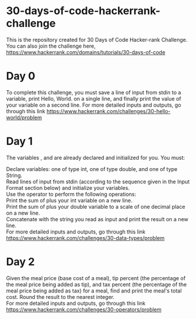 # 30-days-of-code-hackerrank-challenge
This is the repository created for 30 Days of Code Hacker-rank Challenge. 
You can also join the challenge here, https://www.hackerrank.com/domains/tutorials/30-days-of-code

# Day 0
To complete this challenge, you must save a line of input from stdin to a variable, print Hello, World. on a single line, and finally print the value of your variable on a second line. For more detailed inputs and outputs, go through this link
https://www.hackerrank.com/challenges/30-hello-world/problem

# Day 1
The variables , and  are already declared and initialized for you. You must:

Declare  variables: one of type int, one of type double, and one of type String. <br/>
Read  lines of input from stdin (according to the sequence given in the Input Format section below) and initialize your  variables.<br/>
Use the  operator to perform the following operations: <br/>
Print the sum of  plus your int variable on a new line. <br/>
Print the sum of  plus your double variable to a scale of one decimal place on a new line. <br/>
Concatenate  with the string you read as input and print the result on a new line. <br/>
For more detailed inputs and outputs, go through this link <br/>
https://www.hackerrank.com/challenges/30-data-types/problem

# Day 2
Given the meal price (base cost of a meal), tip percent (the percentage of the meal price being added as tip), and tax percent (the percentage of the meal price being added as tax) for a meal, find and print the meal's total cost. Round the result to the nearest integer. <br/>
For more detailed inputs and outputs, go through this link <br/>
https://www.hackerrank.com/challenges/30-operators/problem
